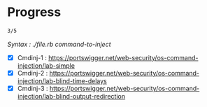 # Progress

```bash
3/5
```

*Syntax : ./file.rb command-to-inject*

  - [x] Cmdinj-1 : https://portswigger.net/web-security/os-command-injection/lab-simple
  - [x] Cmdinj-2 : https://portswigger.net/web-security/os-command-injection/lab-blind-time-delays
  - [x] Cmdinj-3 : https://portswigger.net/web-security/os-command-injection/lab-blind-output-redirection
